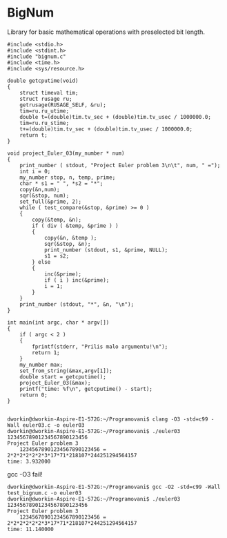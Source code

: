 # BigNum
Library for basic mathematical operations with preselected bit length.

	#include <stdio.h>
	#include <stdint.h>
	#include "bignum.c"
	#include <time.h>
	#include <sys/resource.h>
	
	double getcputime(void)        
	{
		struct timeval tim;        
		struct rusage ru;        
		getrusage(RUSAGE_SELF, &ru);        
		tim=ru.ru_utime;        
		double t=(double)tim.tv_sec + (double)tim.tv_usec / 1000000.0;        
		tim=ru.ru_stime;        
		t+=(double)tim.tv_sec + (double)tim.tv_usec / 1000000.0;        
		return t;
	}
	
	void project_Euler_03(my_number * num)
	{
		print_number ( stdout, "Project Euler problem 3\n\t", num, " =");	
		int i = 0;
		my_number stop, n, temp, prime;
		char * s1 = " ", *s2 = "*";
		copy(&n,num);
		sqr(&stop, num);
		set_full(&prime, 2);
		while ( test_compare(&stop, &prime) >= 0 ) 
		{
			copy(&temp, &n);
			if ( div ( &temp, &prime ) ) 
			{
				copy(&n, &temp );
				sqr(&stop, &n);
				print_number (stdout, s1, &prime, NULL);
				s1 = s2;
			} else 
			{
				inc(&prime);
				if ( i ) inc(&prime);
				i = 1;
			}
		}
		print_number (stdout, "*", &n, "\n");
	}
	
	int main(int argc, char * argv[]) 
	{
		if ( argc < 2 )
		{
			fprintf(stderr, "Prilis malo argumentu!\n");
			return 1;
		}
		my_number max;
		set_from_string(&max,argv[1]);	
		double start = getcputime();
		project_Euler_03(&max);
		printf("time: %f\n", getcputime() - start);
		return 0;
	}


    dworkin@dworkin-Aspire-E1-572G:~/Programovani$ clang -O3 -std=c99 -Wall euler03.c -o euler03 
    dworkin@dworkin-Aspire-E1-572G:~/Programovani$ ./euler03 12345678901234567890123456
    Project Euler problem 3
	    12345678901234567890123456 = 2*2*2*2*2*2*3*17*71*218107*244251294564157
    time: 3.932000

gcc -O3 fail!

    dworkin@dworkin-Aspire-E1-572G:~/Programovani$ gcc -O2 -std=c99 -Wall test_bignum.c -o euler03
    dworkin@dworkin-Aspire-E1-572G:~/Programovani$ ./euler03 12345678901234567890123456
    Project Euler problem 3
	    12345678901234567890123456 = 2*2*2*2*2*2*3*17*71*218107*244251294564157
    time: 11.140000
